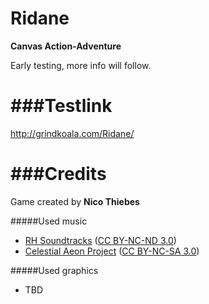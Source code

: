 Ridane
======

**Canvas Action-Adventure**

Early testing, more info will follow.


###Testlink
===========
http://grindkoala.com/Ridane/


###Credits
==========
Game created by **Nico Thiebes**

#####Used music
* [RH Soundtracks](http://music.rhsoundtracks.net/album/collection-1-free-music) ([CC BY-NC-ND 3.0](http://creativecommons.org/licenses/by-nc-nd/3.0/))
* [Celestial Aeon Project](http://www.mattipaalanen.com/projects.html) ([CC BY-NC-SA 3.0](http://creativecommons.org/licenses/by-nc-sa/3.0/))

#####Used graphics
* TBD
